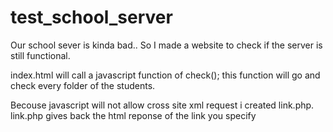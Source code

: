 # test_school_server
Our school sever is kinda bad.. So I made a website to check if the server is still functional.

index.html will call a javascript function of check(); this function will go and check every folder of the students.

Becouse javascript will not allow cross site xml request i created  link.php. link.php gives back the html reponse of the link you specify



